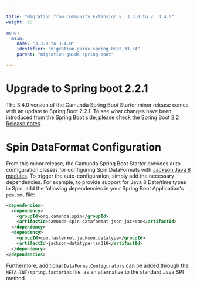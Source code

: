 ```yaml
---

title: "Migration from Community Extension v. 3.3.0 to v. 3.4.0"
weight: 10

menu:
  main:
    name: "3.3.0 to 3.4.0"
    identifier: "migration-guide-spring-boot-33-34"
    parent: "migration-guide-spring-boot"

---
```


# Upgrade to Spring boot 2.2.1

The 3.4.0 version of the Camunda Spring Boot Starter minor release comes with an update to Spring
Boot 2.2.1. To see what changes have been introduced from the Spring Boot side, please check the
Spring Boot 2.2 [Release notes](https://github.com/spring-projects/spring-boot/wiki/Spring-Boot-2.2-Release-Notes).

# Spin DataFormat Configuration

From this minor release, the Camunda Spring Boot Starter provides auto-configuration classes for
configuring Spin DataFormats with [Jackson Java 8 modules](https://github.com/FasterXML/jackson-modules-java8).
To trigger the auto-configuration, simply add the necessary dependencies. For example, to provide 
support for Java 8 Date/time types in Spin, add the following dependencies in your Spring Boot
Application's `pom.xml` file:

```xml
<dependencies>
  <dependency>
    <groupId>org.camunda.spin</groupId>
    <artifactId>camunda-spin-dataformat-json-jackson</artifactId>
  </dependency>
  <dependency>
    <groupId>com.fasterxml.jackson.datatype</groupId>
    <artifactId>jackson-datatype-jsr310</artifactId>
  </dependency>
</dependencies>
```

Furthermore, additional `DataFormatConfigurators` can be added through the `META-INT/spring.factories`
file, as an alternative to the standard Java SPI method.
